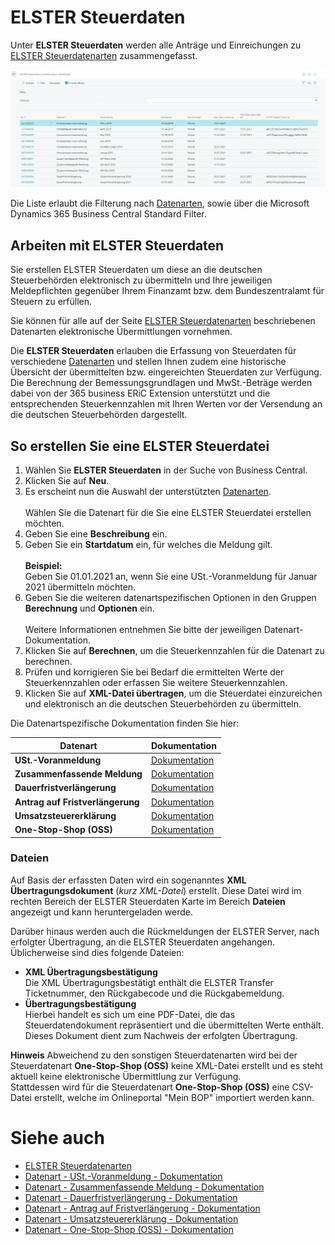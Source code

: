 # ELSTER Steuerdaten

Unter **ELSTER Steuerdaten** werden alle Anträge und Einreichungen zu [ELSTER Steuerdatenarten](elster-tax-data-type.md) zusammengefasst. 

![ELSTER Steuerdaten](/assets/images/365-business-eric/elster-tax-data-list-de.png)

Die Liste erlaubt die Filterung nach [Datenarten](elster-tax-data-type.md), sowie über die Microsoft Dynamics 365 Business Central Standard Filter.

## Arbeiten mit ELSTER Steuerdaten
Sie erstellen ELSTER Steuerdaten um diese an die deutschen Steuerbehörden elektronisch zu übermitteln und Ihre jeweiligen Meldepflichten gegenüber Ihrem Finanzamt bzw. dem Bundeszentralamt für Steuern zu erfüllen.

Sie können für alle auf der Seite [ELSTER Steuerdatenarten](elster-tax-data-type.md) beschriebenen Datenarten elektronische Übermittlungen vornehmen.

Die **ELSTER Steuerdaten** erlauben die Erfassung von Steuerdaten für verschiedene [Datenarten](elster-tax-data-type.md) und stellen Ihnen zudem eine historische Übersicht der übermittelten bzw. eingereichten Steuerdaten zur Verfügung.<br>
Die Berechnung der Bemessungsgrundlagen und MwSt.-Beträge werden dabei von der 365 business ERiC Extension unterstützt und die entsprechenden Steuerkennzahlen mit Ihren Werten vor der Versendung an die deutschen Steuerbehörden dargestellt.

## So erstellen Sie eine ELSTER Steuerdatei
1. Wählen Sie **ELSTER Steuerdaten** in der Suche von Business Central.
2. Klicken Sie auf **Neu**.
3. Es erscheint nun die Auswahl der unterstützten [Datenarten](elster-tax-data-type.md).<br><br>Wählen Sie die Datenart für die Sie eine ELSTER Steuerdatei erstellen möchten.
4. Geben Sie eine **Beschreibung** ein.
5. Geben Sie ein **Startdatum** ein, für welches die Meldung gilt.<br><br>**Beispiel:**<br>Geben Sie 01.01.2021 an, wenn Sie eine USt.-Voranmeldung für Januar 2021 übermitteln möchten.
6. Geben Sie die weiteren datenartspezifischen Optionen in den Gruppen **Berechnung** und **Optionen** ein.<br><br>Weitere Informationen entnehmen Sie bitte der jeweiligen Datenart-Dokumentation.
7. Klicken Sie auf **Berechnen**, um die Steuerkennzahlen für die Datenart zu berechnen.
8. Prüfen und korrigieren Sie bei Bedarf die ermittelten Werte der Steuerkennzahlen oder erfassen Sie weitere Steuerkennzahlen.
9. Klicken Sie auf **XML-Datei übertragen**, um die Steuerdatei einzureichen und elektronisch an die deutschen Steuerbehörden zu übermitteln.

Die Datenartspezifische Dokumentation finden Sie hier:

| Datenart  | Dokumentation |
| --- | --- |
| **USt.-Voranmeldung** | [Dokumentation](elster-sales-vat-adv-notification.md) | 
| **Zusammenfassende Meldung** | [Dokumentation](elster-recapulative-statement.md) | 
| **Dauerfristverlängerung** | [Dokumentation](elster-permanent-time-limit-extension.md) | 
| **Antrag auf Fristverlängerung** | [Dokumentation](elster-request-for-time-extension.md) | 
| **Umsatzsteuererklärung** | [Dokumentation](elster-annual-vat-return.md) |
| **One-Stop-Shop (OSS)** | [Dokumentation](bop-one-stop-shop.md) |

### Dateien
Auf Basis der erfassten Daten wird ein sogenanntes **XML Übertragungsdokument** (*kurz XML-Datei*) erstellt. Diese Datei wird im rechten Bereich der ELSTER Steuerdaten Karte im Bereich **Dateien** angezeigt und kann heruntergeladen werde.

Darüber hinaus werden auch die Rückmeldungen der ELSTER Server, nach erfolgter Übertragung, an die ELSTER Steuerdaten angehangen. Üblicherweise sind dies folgende Dateien:
 - **XML Übertragungsbestätigung**<br>Die XML Übertragungsbestätigt enthält die ELSTER Transfer Ticketnummer, den Rückgabecode und die Rückgabemeldung.
 - **Übertragungsbestätigung**<br>Hierbei handelt es sich um eine PDF-Datei, die das Steuerdatendokument repräsentiert und die übermittelten Werte enthält. Dieses Dokument dient zum Nachweis der erfolgten Übertragung.

<div class="alert alert-info">
    <i class="fa-duotone fa-solid fa-circle-info fa-xl"></i>
    <strong>Hinweis</strong> Abweichend zu den sonstigen Steuerdatenarten wird bei der Steuerdatenart <b>One-Stop-Shop (OSS)</b> keine XML-Datei erstellt und es steht aktuell keine elektronische Übermittlung zur Verfügung.<br>Stattdessen wird für die Steuerdatenart <b>One-Stop-Shop (OSS)</b> eine CSV-Datei erstellt, welche im Onlineportal "Mein BOP" importiert werden kann.
</div>

# Siehe auch
 - [ELSTER Steuerdatenarten](elster-tax-data-type.md)
 - [Datenart - USt.-Voranmeldung - Dokumentation](elster-sales-vat-adv-notification.md)
 - [Datenart - Zusammenfassende Meldung - Dokumentation](elster-recapulative-statement.md)
 - [Datenart - Dauerfristverlängerung - Dokumentation](elster-permanent-time-limit-extension.md)
 - [Datenart - Antrag auf Fristverlängerung - Dokumentation](elster-request-for-time-extension.md)
 - [Datenart - Umsatzsteuererklärung - Dokumentation](elster-annual-vat-return.md)
 - [Datenart - One-Stop-Shop (OSS) - Dokumentation](bop-one-stop-shop.md)
